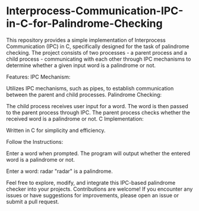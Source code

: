 # Interprocess-Communication-IPC-in-C-for-Palindrome-Checking
This repository provides a simple implementation of Interprocess Communication (IPC) in C, specifically designed for the task of palindrome checking. The project consists of two processes - a parent process and a child process - communicating with each other through IPC mechanisms to determine whether a given input word is a palindrome or not.

Features:
IPC Mechanism:

Utilizes IPC mechanisms, such as pipes, to establish communication between the parent and child processes.
Palindrome Checking:

The child process receives user input for a word.
The word is then passed to the parent process through IPC.
The parent process checks whether the received word is a palindrome or not.
C Implementation:

Written in C for simplicity and efficiency.

Follow the Instructions:

Enter a word when prompted.
The program will output whether the entered word is a palindrome or not.

Enter a word: radar
"radar" is a palindrome.

Feel free to explore, modify, and integrate this IPC-based palindrome checker into your projects. Contributions are welcome! If you encounter any issues or have suggestions for improvements, please open an issue or submit a pull request.
